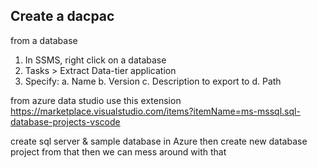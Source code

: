 


## Create a dacpac

from a database
1. In SSMS, right click on a database
2. Tasks > Extract Data-tier application 
3. Specify:
    a. Name
    b. Version
    c. Description to export to
    d. Path

from azure data studio
use this extension
https://marketplace.visualstudio.com/items?itemName=ms-mssql.sql-database-projects-vscode


create sql server & sample database in Azure 
then create new database project from that 
then we can mess around with that

